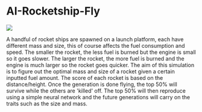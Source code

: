 # AI-Rocketship-Fly

![](AILearnsToFlyGIF.gif)

A handful of rocket ships are spawned on a launch platform, each have different mass and size, this of course affects the fuel consumption and speed. The smaller the rocket, the less fuel is burned but the engine is small so it goes slower. The larger the rocket, the more fuel is burned and the engine is much larger so the rocket goes quicker. The aim of this simulation is to figure out the optimal mass and size of a rocket given a certain inputted fuel amount. The score of each rocket is based on the distance/height. Once the generation is done flying, the top 50% will survive while the others are 'killed' off. The top 50% will then reproduce using a simple neural network and the future generations will carry on the traits such as the size and mass.
